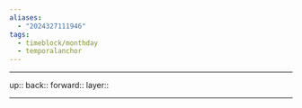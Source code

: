 ```yaml
---
aliases:
  - "2024327111946"
tags:
  - timeblock/monthday
  - temporalanchor
---
```




***

up:: 
back:: 
forward:: 
layer:: 

***

